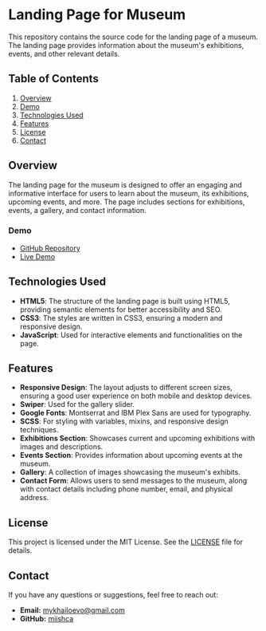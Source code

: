 # Landing Page for Museum

This repository contains the source code for the landing page of a museum. The landing page provides information about the museum's exhibitions, events, and other relevant details.

## Table of Contents

1. [Overview](#overview)
2. [Demo](#demo)
3. [Technologies Used](#technologies-used)
4. [Features](#features)
5. [License](#license)
6. [Contact](#contact)

## Overview

The landing page for the museum is designed to offer an engaging and informative interface for users to learn about the museum, its exhibitions, upcoming events, and more. The page includes sections for exhibitions, events, a gallery, and contact information.

### Demo

- [GitHub Repository](https://github.com/miishca/landing_museum)
- [Live Demo](https://miishca.github.io/xlanding_museum/)

## Technologies Used

- **HTML5**: The structure of the landing page is built using HTML5, providing semantic elements for better accessibility and SEO.
- **CSS3**: The styles are written in CSS3, ensuring a modern and responsive design.
- **JavaScript**: Used for interactive elements and functionalities on the page.

## Features

- **Responsive Design**: The layout adjusts to different screen sizes, ensuring a good user experience on both mobile and desktop devices.
- **Swiper**: Used for the gallery slider.
- **Google Fonts**: Montserrat and IBM Plex Sans are used for typography.
- **SCSS**: For styling with variables, mixins, and responsive design techniques.
- **Exhibitions Section**: Showcases current and upcoming exhibitions with images and descriptions.
- **Events Section**: Provides information about upcoming events at the museum.
- **Gallery**: A collection of images showcasing the museum's exhibits.
- **Contact Form**: Allows users to send messages to the museum, along with contact details including phone number, email, and physical address.

## License

This project is licensed under the MIT License. See the [LICENSE](LICENSE) file for details.

## Contact

If you have any questions or suggestions, feel free to reach out:

- **Email:** [mykhailoevo@gmail.com](mailto:mykhailoevo@gmail.com)
- **GitHub:** [miishca](https://github.com/miishca)
